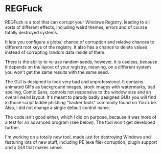# REGFuck
REGFuck is a tool that can corrupt your Windows Registry, leading to all sorts of different effects, including weird themes, errors and of course totally destroyed systems.

It lets you configure a global chance of corruption and relative chances to different root keys of the registry. It also has a chance to delete values instead of corrupting random data inside of them.

There is the ability to re-use random seeds, however, it is useless, because it depends on the layout of your registry, meaning, on a different system you won't get the same results with the same seed.

The GUI is designed to look very bad and unprofessional. It contains animated GIFs as background images, stock images with watermarks, bad spelling, Comic Sans, controls not responsive to the window size and an overall weird layout. It's meant to parody badly designed GUIs you will find in those script kiddie phishing "hacker tools" commonly found on YouTube. Also, I did not change a single default control name.

The code isn't good either, which I did on purpose, because it was more of a test for an advanced program (see below). The tool won't get developed further.

I'm working on a totally new tool, made just for destroying Windows and featuring lots of new stuff, including PE (exe file) corruption, plugin support and a GUI that makes sense.
